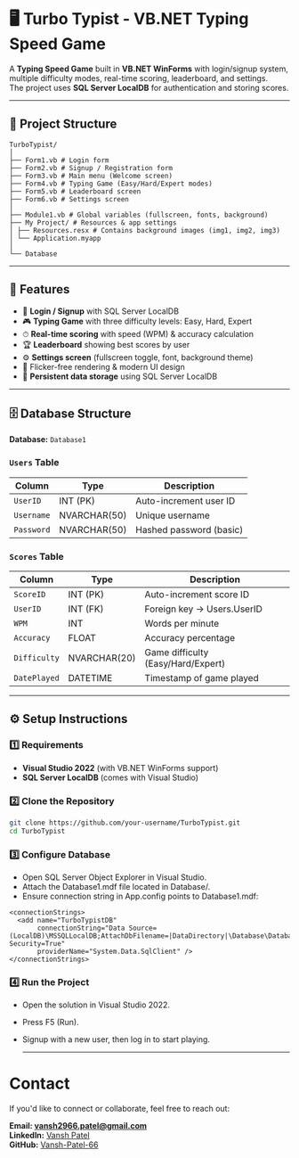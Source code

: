 # 🖥️ Turbo Typist - VB.NET Typing Speed Game

A **Typing Speed Game** built in **VB.NET WinForms** with login/signup system, multiple difficulty modes, real-time scoring, leaderboard, and settings.  
The project uses **SQL Server LocalDB** for authentication and storing scores.

---

## 📂 Project Structure

```
TurboTypist/
│
├── Form1.vb # Login form
├── Form2.vb # Signup / Registration form
├── Form3.vb # Main menu (Welcome screen)
├── Form4.vb # Typing Game (Easy/Hard/Expert modes)
├── Form5.vb # Leaderboard screen
├── Form6.vb # Settings screen
│
├── Module1.vb # Global variables (fullscreen, fonts, background)
├── My Project/ # Resources & app settings
│ ├── Resources.resx # Contains background images (img1, img2, img3)
│ └── Application.myapp
│
└── Database
```


---

## 🚀 Features

- 🔑 **Login / Signup** with SQL Server LocalDB  
- 🎮 **Typing Game** with three difficulty levels: Easy, Hard, Expert  
- ⏱ **Real-time scoring** with speed (WPM) & accuracy calculation  
- 🏆 **Leaderboard** showing best scores by user  
- ⚙️ **Settings screen** (fullscreen toggle, font, background theme)  
- 🎨 Flicker-free rendering & modern UI design  
- 💾 **Persistent data storage** using SQL Server LocalDB  

---

## 🗄️ Database Structure

**Database:** `Database1`  

### `Users` Table
| Column       | Type        | Description               |
|--------------|-------------|---------------------------|
| `UserID`     | INT (PK)    | Auto-increment user ID    |
| `Username`   | NVARCHAR(50)| Unique username           |
| `Password`   | NVARCHAR(50)| Hashed password (basic)   |

### `Scores` Table
| Column       | Type        | Description                          |
|--------------|-------------|--------------------------------------|
| `ScoreID`    | INT (PK)    | Auto-increment score ID              |
| `UserID`     | INT (FK)    | Foreign key → Users.UserID           |
| `WPM`        | INT         | Words per minute                     |
| `Accuracy`   | FLOAT       | Accuracy percentage                  |
| `Difficulty` | NVARCHAR(20)| Game difficulty (Easy/Hard/Expert)   |
| `DatePlayed` | DATETIME    | Timestamp of game played             |

---

## ⚙️ Setup Instructions

### 1️⃣ Requirements
- **Visual Studio 2022** (with VB.NET WinForms support)  
- **SQL Server LocalDB** (comes with Visual Studio)  

### 2️⃣ Clone the Repository
```bash
git clone https://github.com/your-username/TurboTypist.git
cd TurboTypist
```
### 3️⃣ Configure Database

- Open SQL Server Object Explorer in Visual Studio.<br>
- Attach the Database1.mdf file located in Database/.<br>
- Ensure connection string in App.config points to Database1.mdf:<br>
```
<connectionStrings>
  <add name="TurboTypistDB"
       connectionString="Data Source=(LocalDB)\MSSQLLocalDB;AttachDbFilename=|DataDirectory|\Database\Database1.mdf;Integrated Security=True"
       providerName="System.Data.SqlClient" />
</connectionStrings>
```
### 4️⃣ Run the Project

- Open the solution in Visual Studio 2022.<br>
- Press F5 (Run).<br>
- Signup with a new user, then log in to start playing.

  ---

# Contact

If you'd like to connect or collaborate, feel free to reach out:

**Email: vansh2966.patel@gmail.com**<br>
**LinkedIn:** [Vansh Patel](https://www.linkedin.com/in/vansh-patel-0b3538321)  
**GitHub:** [Vansh-Patel-66](https://github.com/Vansh-Patel-66)
  
